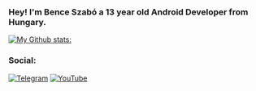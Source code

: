 ### Hey! I'm Bence Szabó a 13 year old Android Developer from Hungary. 

[![My Github stats:](https://github-readme-stats.vercel.app/api?username=NotThatBlueX)](https://t.me/NotThatBlueX)

### Social:

[![Telegram](https://img.shields.io/badge/-Telegram-blue)](https://t.me/NotThatBlueX)
[![YouTube](https://img.shields.io/badge/-Youtube-ff0000)](https://www.youtube.com/channel/UCHN0lmaOPLw9p0Th6ERkQfQ)


